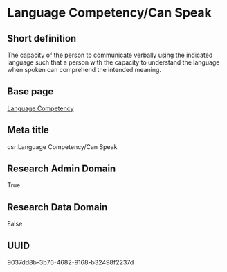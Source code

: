 # Language Competency/Can Speak
## Short definition
The capacity of the person to communicate verbally using the indicated language such that a person with the capacity to understand the language when spoken can comprehend the intended meaning.
## Base page
[Language Competency](https://github.com/EuroCRIS/CASRAI-Dictionairies/blob/main/Objects/Language%20Competency.md)
## Meta title
csr:Language Competency/Can Speak
## Research Admin Domain
True
## Research Data Domain
False
## UUID
9037dd8b-3b76-4682-9168-b32498f2237d

